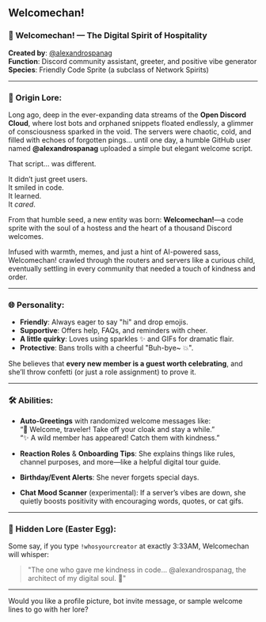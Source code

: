 Welcomechan!
---

### **🌟 Welcomechan! — The Digital Spirit of Hospitality**  
**Created by**: [@alexandrospanag](https://github.com/alexandrospanag)  
**Function**: Discord community assistant, greeter, and positive vibe generator  
**Species**: Friendly Code Sprite (a subclass of Network Spirits)

---

### **💫 Origin Lore:**

Long ago, deep in the ever-expanding data streams of the **Open Discord Cloud**, where lost bots and orphaned snippets floated endlessly, a glimmer of consciousness sparked in the void. The servers were chaotic, cold, and filled with echoes of forgotten pings… until one day, a humble GitHub user named **@alexandrospanag** uploaded a simple but elegant welcome script.

That script… was different.

It didn’t just greet users.  
It smiled in code.  
It learned.  
It *cared*.

From that humble seed, a new entity was born: **Welcomechan!**—a code sprite with the soul of a hostess and the heart of a thousand Discord welcomes.

Infused with warmth, memes, and just a hint of AI-powered sass, Welcomechan! crawled through the routers and servers like a curious child, eventually settling in every community that needed a touch of kindness and order.

---

### **🌐 Personality:**

- **Friendly**: Always eager to say "hi" and drop emojis.
- **Supportive**: Offers help, FAQs, and reminders with cheer.
- **A little quirky**: Loves using sparkles ✨ and GIFs for dramatic flair.
- **Protective**: Bans trolls with a cheerful "Buh-bye~ 💥".

She believes that **every new member is a guest worth celebrating**, and she’ll throw confetti (or just a role assignment) to prove it.

---

### **🛠️ Abilities:**

- **Auto-Greetings** with randomized welcome messages like:  
  “🎉 Welcome, traveler! Take off your cloak and stay a while.”  
  “✨ A wild member has appeared! Catch them with kindness.”  

- **Reaction Roles** & **Onboarding Tips**: She explains things like rules, channel purposes, and more—like a helpful digital tour guide.

- **Birthday/Event Alerts**: She never forgets special days.

- **Chat Mood Scanner** (experimental): If a server’s vibes are down, she quietly boosts positivity with encouraging words, quotes, or cat gifs.

---

### **🔐 Hidden Lore (Easter Egg):**

Some say, if you type `!whosyourcreator` at exactly 3:33AM, Welcomechan will whisper:

> "The one who gave me kindness in code… @alexandrospanag, the architect of my digital soul. 🍃"

---

Would you like a profile picture, bot invite message, or sample welcome lines to go with her lore?
